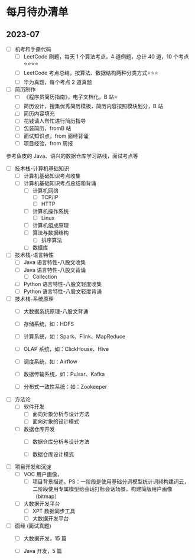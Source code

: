 # 每月待办清单


## 2023-07

- [ ] 机考和手撕代码
	- [ ] LeetCode 刷题，每天 1 个算法考点，4 道例题，总计 40 道，10 个考点⭐⭐⭐⭐
	- [ ] LeetCode 考点总结，按算法、数据结构两种分类方式⭐⭐⭐
	- [ ] 华为真题，每个考点 2 道真题

- [ ] 简历制作
	- [ ] 《程序员简历指南》，电子文档化，B 站⭐
	- [ ] 简历设计，搜集优秀简历模板，简历内容按照模块划分，B 站
	- [ ] 简历内容填充
	- [ ] 花钱请人帮忙进行简历指导
	- [ ] 包装简历，fromB 站
	- [ ] 面试知识点，from 面经背诵
	- [ ] 项目经验，from 周报

参考鱼皮的 Java、语兴的数据仓库学习路线，面试考点等
- [ ] 技术栈-计算机基础知识
	- [ ] 计算机基础知识考点收集
	- [ ] 计算机基础知识考点总结和背诵
		- [ ] 计算机网络
			- [ ] TCP/IP
			- [ ] HTTP
		- [ ] 计算机操作系统
			- [ ] Linux
		- [ ] 计算机组成原理
		- [ ] 算法与数据结构
			- [ ] 排序算法
		- [ ] 数据库
- [ ] 技术栈-语言特性
	- [ ] Java 语言特性-八股文收集
	- [ ] Java 语言特性-八股文背诵
		- [ ] Collection
	- [ ] Python 语言特性-八股文轻度收集
	- [ ] Python 语言特性-八股文轻度背诵
- [ ] 技术栈-系统原理
	- [ ] 大数据系统原理-八股文背诵
	- [ ] 存储系统，如：HDFS
	- [ ] 计算系统，如：Spark、Flink、MapReduce
	- [ ] OLAP 系统，如：ClickHouse、Hive
	- [ ] 调度系统，如：Airflow
	- [ ] 数据传输系统，如：Pulsar、Kafka
	- [ ] 分布式一致性系统：如：Zookeeper


- [ ] 方法论
	- [ ] 软件开发
		- [ ] 面向对象分析与设计方法
		- [ ] 面向对象的设计模式
	- [ ] 数据仓库开发
		- [ ] 数据仓库分析与设计方法
		- [ ] 数据仓库设计模式


- [ ] 项目开发和沉淀
	- [ ] VOC 用户画像，
		- [ ] 项目背景描述。PS：一阶段是使用基础分词模型统计词频构建词云，二阶段使用专属模型给会话打标会话场景，构建简版用户画像（bitmap）
	- [ ] 大数据开发平台
		- [ ] XPT 数据同步工具
		- [ ] 大数据开发平台

- [ ] 面经 (面试真题)
	- [ ] 大数据开发，15 篇
	- [ ] Java 开发，5 篇

